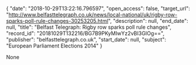 {
  "date": "2018-10-29T13:22:16.796597", 
  "open_access": false, 
  "target_url": "http://www.belfasttelegraph.co.uk/news/local-national/uk/rigby-row-sparks-poll-rule-changes-30253205.html", 
  "description": null, 
  "end_date": null, 
  "title": "Belfast Telegraph: Rigby row sparks poll rule changes", 
  "record_id": "20181029T132216/BG7B9PKyMIwYz2vBI3GIOg==", 
  "publisher": "belfasttelegraph.co.uk", 
  "start_date": null, 
  "subject": "European Parliament Elections 2014"
}

None